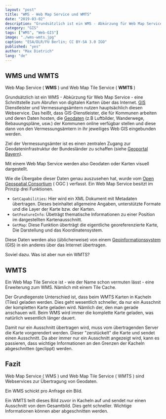 ```yaml
---
layout: "post"
title: "WMS - Web Map Service und WMTS"
date: "2019-03-02"
description: "Grundsätzlich ist ein WMS - Abkürzung für Web Map Service - eine Schnittstelle zum Abrufen von digitalen Karten über das Internet."
category: "GIS"
tags: ["WMS", "Web-GIS"]
image: "./wms-wmts.jpg"
caption: "ESA/DLR/FU Berlin; CC BY-SA 3.0 IGO"
published: "yes"
author: "Max Dietrich"
lang: "de"
---
```


## [](#wms-und-wmts)WMS und WMTS

Web Map Service ( **WMS** ) und Web Map Tile Service ( **WMTS** )

Grundsätzlich ist ein WMS - Abkürzung für Web Map Service - eine Schnittstelle zum Abrufen von digitalen Karten über das Internet. [GIS](/gis/was-ist-gis "Was ist GIS?") Dienstleister und Vermessungsämtern nutzen hauptsächlich diesen Webservice. Das heißt, dass GIS-Dienstleister, die für Kommunen arbeiten und deren Daten hosten, die [Geodaten](/gis/was-sind-geodaten "Was sind Geodaten") (z.B Luftbilder, Wanderwege, Bebauungspläne, usw.) der Kommunen online verfügbar stellen und diese dann von den Vermessungsämtern in ihr jeweiliges Web GIS eingebunden werden.

Ziel der Vermessungsämter ist es einen zentralen Zugang zur Geodateninfrastruktur der Bundesländer zu schaffen (siehe [Geoportal Bayern](https://geoportal.bayern.de/geoportalbayern/ "Geoportal Bayern")).

Mit einem Web Map Service werden also Geodaten oder Karten visuell dargestellt.

Wie die Übergabe dieser Daten genau auszusehen hat, wurde vom [Open Geospatial Consortium](http://www.opengeospatial.org/ "Open Geospatial Consortium") ( OGC ) verfasst. Ein Web Map Service besitzt im Prinzip drei Funktionen.

*   `GetCapabilities`: Hier wird ein XML Dokument mit Metadaten übertragen. Dieses beinhaltet allgemeine Angaben, unterstützte Formate und die Layer der Karte bzw. der Karten.
*   `GetFeatureInfo`: Übeträgt thematische Informationen zu einer Position im dargestellten Kartenausschnitt.
*   `GetMap`: Diese Funktion überträgt die eigentliche georeferenzierte Karte, Die Darstellung und das Koordinatensystem.

Diese Daten werden also (üblicherweise) von einem [Geoinformationssystem](/gis/was-ist-gis "Was ist GIS?") (GIS) in ein anderes über das Internet übertragen.

Soviel dazu. Was ist aber nun ein WMTS?

## [](#wmts)WMTS

Ein Web Map Tile Service ist - wie der Name schon vermuten lässt - eine Erweiterung zum WMS. Nämlich mit einem Tile Cache.

Der Grundlegenste Unterschied ist, dass beim WMTS Karten in Kacheln (Tiles) geladen werden. Dies geht wesentlich schneller, da nur ein Ausschnit der kompletten Karte geladen wird. Nämlich der, den man gerade anschauen will. Beim WMS wird immer die komplette Karte geladen, was natürlich wesentlich länger dauert.

Damit nur ein Ausschnitt übertragen wird, muss vom übertragenden Server die Karte vorgerendert werden. Dieser "zerstückelt" die Karte und sendet einen Ausschnitt. Da aber immer nur ein Ausschnitt angezeigt wird, kann es passieren, dass wichtige Informationen an den Grenzen der Kacheln abgeschnitten (geclippt) werden.

## [](#fazit)Fazit

Web Map Service ( WMS ) und Web Map Tile Service ( WMTS ) sind Webservices zur Übertragung von Geodaten.

Ein WMS schickt pro Anfrage ein Bild.

Ein WMTS teilt dieses Bild zuvor in Kacheln auf und sendet nur einen Ausschnitt von dem Gesamtbild. Dies geht schneller. Wichtige Informationen können aber abgeschnitten werden.